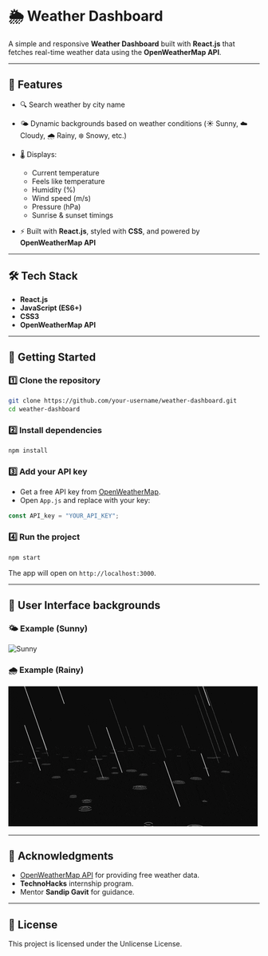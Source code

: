 

# 🌦 Weather Dashboard

A simple and responsive **Weather Dashboard** built with **React.js** that fetches real-time weather data using the **OpenWeatherMap API**.

---

## 📌 Features

* 🔍 Search weather by city name
* 🌤 Dynamic backgrounds based on weather conditions (☀️ Sunny, ☁️ Cloudy, 🌧️ Rainy, ❄️ Snowy, etc.)
* 🌡 Displays:

  * Current temperature
  * Feels like temperature
  * Humidity (%)
  * Wind speed (m/s)
  * Pressure (hPa)
  * Sunrise & sunset timings
* ⚡ Built with **React.js**, styled with **CSS**, and powered by **OpenWeatherMap API**

---

## 🛠 Tech Stack

* **React.js**
* **JavaScript (ES6+)**
* **CSS3**
* **OpenWeatherMap API**

---

## 🚀 Getting Started

### 1️⃣ Clone the repository

```bash
git clone https://github.com/your-username/weather-dashboard.git
cd weather-dashboard
```

### 2️⃣ Install dependencies

```bash
npm install
```

### 3️⃣ Add your API key

* Get a free API key from [OpenWeatherMap](https://openweathermap.org/api).
* Open `App.js` and replace with your key:

```javascript
const API_key = "YOUR_API_KEY";
```

### 4️⃣ Run the project

```bash
npm start
```

The app will open on `http://localhost:3000`.

---

## 📸 User Interface backgrounds

### 🌤 Example (Sunny)

![Sunny](public/sunny.gif)

### 🌧 Example (Rainy)

![Rainy](public/Rain.gif)

---

## 🙌 Acknowledgments

* [OpenWeatherMap API](https://openweathermap.org/api) for providing free weather data.
* **TechnoHacks** internship program.
* Mentor **Sandip Gavit** for guidance.

---

## 📝 License

This project is licensed under the Unlicense License.


